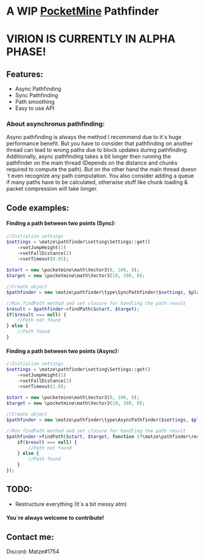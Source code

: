 # A WIP [PocketMine](https://github.com/pmmp/PocketMine-MP) Pathfinder 

# VIRION IS CURRENTLY IN ALPHA PHASE!

## Features:
- Async Pathfinding
- Sync Pathfinding
- Path smoothing
- Easy to use API

### About asynchronus pathfinding:
Async pathfinding is always the method I recommend due to it´s huge performance benefit. But you have to consider that pathfinding on another thread can lead to wrong paths due to block updates during pathfinding.
Additionally, async pathfinding takes a bit longer then running the pathfinder on the main thread (Depends on the distance and chunks required to compute the path). But on the other hand the main thread doesn´t even recognize any path computation.
You also consider adding a queue if many paths have to be calculated, otherwise stuff like chunk loading & packet compression will take longer.

## Code examples:

#### Finding a path between two points (Sync):
```php
//Initialize settings
$settings = \matze\pathfinder\setting\Settings::get()
    ->setJumpHeight(1)
    ->setFallDistance(2)
    ->setTimeout(0.05);
    
$start = new \pocketmine\math\Vector3(0, 100, 0);
$target = new \pocketmine\math\Vector3(10, 100, 0);

//Create object
$pathfinder = new \matze\pathfinder\type\SyncPathfinder($settings, $player->getWorld());

//Run findPath method and set closure for handling the path result
$result = $pathfinder->findPath($start, $target);
if($result === null) {
    //Path not found
} else {
    //Path found
}
```

#### Finding a path between two points (Async):

```php
//Initialize settings
$settings = \matze\pathfinder\setting\Settings::get()
    ->setJumpHeight(1)
    ->setFallDistance(2)
    ->setTimeout(1.0);
    
$start = new \pocketmine\math\Vector3(0, 100, 0);
$target = new \pocketmine\math\Vector3(10, 100, 0);

//Create object
$pathfinder = new \matze\pathfinder\type\AsyncPathfinder($settings, $player->getWorld());

//Run findPath method and set closure for handling the path result
$pathfinder->findPath($start, $target, function (?\matze\pathfinder\result\PathResult $result): void {
    if($result === null) {
        //Path not found
    } else {
        //Path found
    }
});
```

## TODO:
- Restructure everything (It´s a bit messy atm)

#### You´re always welcome to contribute!

## Contact me:
Discord: Matze#1754

